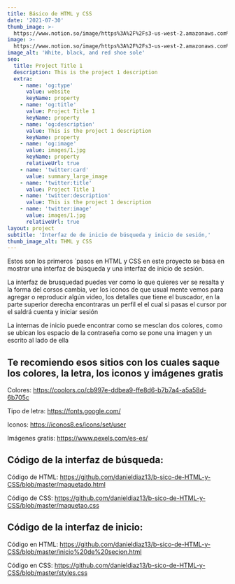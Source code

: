 ```yaml
---
title: Básico de HTML y CSS
date: '2021-07-30'
thumb_image: >-
  https://www.notion.so/image/https%3A%2F%2Fs3-us-west-2.amazonaws.com%2Fsecure.notion-static.com%2F6ac46134-a01f-4606-9148-54a257cd1d8d%2FCaptura_de_pantalla_2021-07-30_225200.png?id=2f37d46d-d73c-4f09-bac8-6c4d7753a4d1&table=block&spaceId=13328bea-cc89-4468-bfca-ebe605b88e65&width=1840&userId=514977c9-36d0-4e2d-886a-4c4d0a56974e&cache=v2
image: >-
  https://www.notion.so/image/https%3A%2F%2Fs3-us-west-2.amazonaws.com%2Fsecure.notion-static.com%2F6ac46134-a01f-4606-9148-54a257cd1d8d%2FCaptura_de_pantalla_2021-07-30_225200.png?id=2f37d46d-d73c-4f09-bac8-6c4d7753a4d1&table=block&spaceId=13328bea-cc89-4468-bfca-ebe605b88e65&width=1840&userId=514977c9-36d0-4e2d-886a-4c4d0a56974e&cache=v2
image_alt: 'White, black, and red shoe sole'
seo:
  title: Project Title 1
  description: This is the project 1 description
  extra:
    - name: 'og:type'
      value: website
      keyName: property
    - name: 'og:title'
      value: Project Title 1
      keyName: property
    - name: 'og:description'
      value: This is the project 1 description
      keyName: property
    - name: 'og:image'
      value: images/1.jpg
      keyName: property
      relativeUrl: true
    - name: 'twitter:card'
      value: summary_large_image
    - name: 'twitter:title'
      value: Project Title 1
    - name: 'twitter:description'
      value: This is the project 1 description
    - name: 'twitter:image'
      value: images/1.jpg
      relativeUrl: true
layout: project
subtitle: 'Interfaz de de inicio de búsqueda y inicio de sesión,'
thumb_image_alt: THML y CSS
---
```

Estos son los primeros ´pasos en HTML y CSS en este proyecto se basa en mostrar una interfaz de búsqueda y una interfaz de inicio de sesión.

La interfaz de brusquedad puedes ver como lo que quieres ver se resalta y la forma del corsos cambia, ver los iconos de que usual mente vemos para agregar o reproducir algún video, los detalles que tiene el buscador, en la parte superior derecha encontraras un perfil el el cual si pasas el cursor por el saldrá cuenta y iniciar sesión

La internas de inicio puede encontrar como se mesclan dos colores, como se ubican los espacio de la contraseña como se pone una imagen y un escrito al lado de ella

## Te recomiendo esos sitios con los cuales saque los colores, la letra, los iconos y imágenes gratis

Colores:  <https://coolors.co/cb997e-ddbea9-ffe8d6-b7b7a4-a5a58d-6b705c>

Tipo de letra: <https://fonts.google.com/>

Iconos: <https://iconos8.es/icons/set/user>

Imágenes gratis:  <https://www.pexels.com/es-es/> 

## Código de la interfaz de búsqueda:

Código de HTML: <https://github.com/danieldiaz13/b-sico-de-HTML-y-CSS/blob/master/maquetado.html>

Código de CSS: <https://github.com/danieldiaz13/b-sico-de-HTML-y-CSS/blob/master/maquetao.css>

## Código de la interfaz de inicio:

Código en HTML: <https://github.com/danieldiaz13/b-sico-de-HTML-y-CSS/blob/master/inicio%20de%20secion.html>

Código en CSS: <https://github.com/danieldiaz13/b-sico-de-HTML-y-CSS/blob/master/styles.css>
